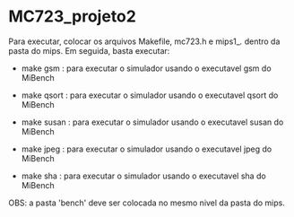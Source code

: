 MC723_projeto2
==============

Para executar, colocar os arquivos Makefile, mc723.h e mips1_*.* dentro
da pasta do mips. Em seguida, basta executar:

- make gsm : para executar o simulador usando o executavel gsm do
  MiBench

- make qsort : para executar o simulador usando o executavel qsort do
  MiBench

- make susan : para executar o simulador usando o executavel susan do
  MiBench

- make jpeg : para executar o simulador usando o executavel jpeg do
  MiBench

- make sha : para executar o simulador usando o executavel sha do
  MiBench

OBS: a pasta 'bench' deve ser colocada no mesmo nivel da pasta do mips.

